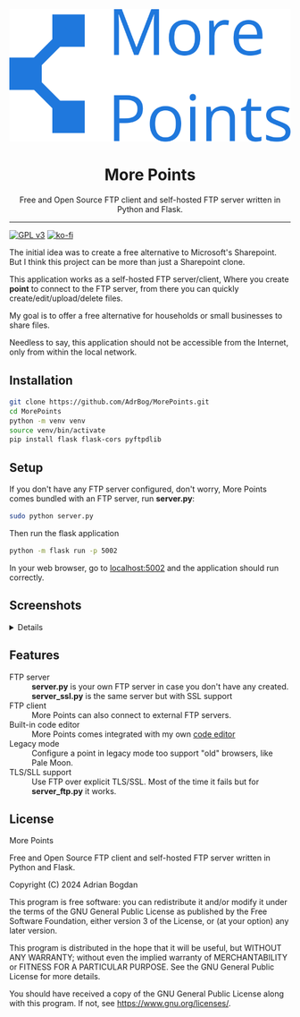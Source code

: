 <div align="center">
  <img src="./static/logo.svg">
  <h1>More Points</h1>
  <p>Free and Open Source FTP client and self-hosted FTP server written in Python and Flask.</p>
</div>
<hr>

[![GPL v3](https://img.shields.io/badge/License-GNU%20v3-blue)](https://www.gnu.org/licenses/gpl-3.0.en.html)
[![ko-fi](https://ko-fi.com/img/githubbutton_sm.svg)](https://ko-fi.com/adrbog)

The initial idea was to create a free alternative to Microsoft's Sharepoint. But I think this project can be more than just a Sharepoint clone.

This application works as a self-hosted FTP server/client, Where you create **point** to connect to the FTP server, from there you can quickly create/edit/upload/delete files.

My goal is to offer a free alternative for households or small businesses to share files.

Needless to say, this application should not be accessible from the Internet, only from within the local network.

## Installation

```bash
git clone https://github.com/AdrBog/MorePoints.git
cd MorePoints
python -m venv venv
source venv/bin/activate
pip install flask flask-cors pyftpdlib
```

## Setup

If you don't have any FTP server configured, don't worry, More Points comes bundled with an FTP server, run **server.py**:
```bash
sudo python server.py
```
Then run the flask application
```bash
python -m flask run -p 5002
```
In your web browser, go to <a href="localhost:5002">localhost:5002</a> and the application should run correctly.

## Screenshots

<details>
<p align="center">
<img src="res/1.png">
<br>
<img src="res/3.png">
<br>
<img src="res/4.png">
<br>
<img src="res/2.png">
</p>
</details>

## Features
<dl>
    <dt>FTP server</dt>
    <dd><b>server.py</b> is your own FTP server in case you don't have any created. <br><b>server_ssl.py</b> is the same server but with SSL support</dd>
    <dt>FTP client</dt>
    <dd>More Points can also connect to external FTP servers.</dd>
    <dt>Built-in code editor</dt>
    <dd>More Points comes integrated with my own <a href="https://github.com/AdrBog/MiniCodeEditor">code editor</a> </dd>
    <dt>Legacy mode</dt>
    <dd>Configure a point in legacy mode too support "old" browsers, like Pale Moon.</dd>
    <dt>TLS/SLL support</dt>
    <dd>Use FTP over explicit TLS/SSL. Most of the time it fails but for <b>server_ftp.py</b> it works.</dd>
</dl>


## License

More Points

Free and Open Source FTP client and self-hosted FTP server written in Python and Flask.

Copyright (C) 2024 Adrian Bogdan

This program is free software: you can redistribute it and/or modify
it under the terms of the GNU General Public License as published by
the Free Software Foundation, either version 3 of the License, or
(at your option) any later version.

This program is distributed in the hope that it will be useful,
but WITHOUT ANY WARRANTY; without even the implied warranty of
MERCHANTABILITY or FITNESS FOR A PARTICULAR PURPOSE.  See the
GNU General Public License for more details.

You should have received a copy of the GNU General Public License
along with this program.  If not, see <https://www.gnu.org/licenses/>.
